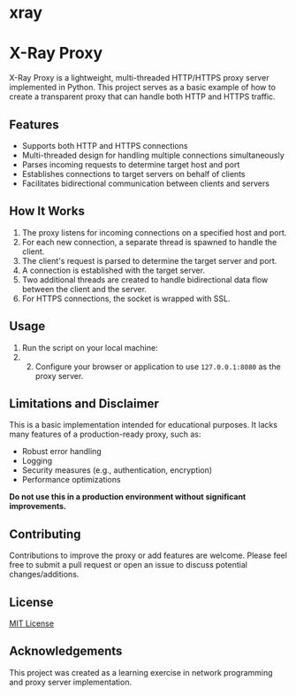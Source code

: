# xray
# X-Ray Proxy

X-Ray Proxy is a lightweight, multi-threaded HTTP/HTTPS proxy server implemented in Python. This project serves as a basic example of how to create a transparent proxy that can handle both HTTP and HTTPS traffic.

## Features

- Supports both HTTP and HTTPS connections
- Multi-threaded design for handling multiple connections simultaneously
- Parses incoming requests to determine target host and port
- Establishes connections to target servers on behalf of clients
- Facilitates bidirectional communication between clients and servers

## How It Works

1. The proxy listens for incoming connections on a specified host and port.
2. For each new connection, a separate thread is spawned to handle the client.
3. The client's request is parsed to determine the target server and port.
4. A connection is established with the target server.
5. Two additional threads are created to handle bidirectional data flow between the client and the server.
6. For HTTPS connections, the socket is wrapped with SSL.

## Usage

1. Run the script on your local machine:
2. 2. Configure your browser or application to use `127.0.0.1:8080` as the proxy server.

## Limitations and Disclaimer

This is a basic implementation intended for educational purposes. It lacks many features of a production-ready proxy, such as:

- Robust error handling
- Logging
- Security measures (e.g., authentication, encryption)
- Performance optimizations

**Do not use this in a production environment without significant improvements.**

## Contributing

Contributions to improve the proxy or add features are welcome. Please feel free to submit a pull request or open an issue to discuss potential changes/additions.

## License

[MIT License](LICENSE)

## Acknowledgements

This project was created as a learning exercise in network programming and proxy server implementation.
